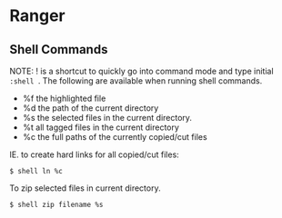 # Ranger

## Shell Commands

NOTE: ! is a shortcut to quickly go into command mode and type initial `:shell `.
The following are available when running shell commands.

+ %f   the highlighted file
+ %d   the path of the current directory
+ %s   the selected files in the current directory.
+ %t   all tagged files in the current directory
+ %c   the full paths of the currently copied/cut files

IE. to create hard links for all copied/cut files:

```
$ shell ln %c
```

To zip selected files in current directory.

```
$ shell zip filename %s
```
